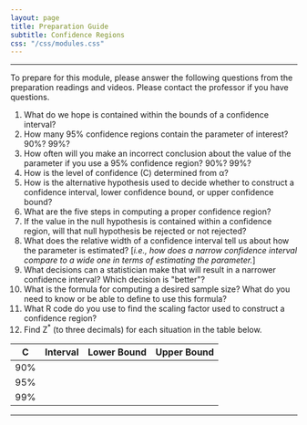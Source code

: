 ```yaml
---
layout: page
title: Preparation Guide
subtitle: Confidence Regions
css: "/css/modules.css"
---
```


----

<div class="alert alert-warning">
To prepare for this module, please answer the following questions from the preparation readings and videos. Please contact the professor if you have questions.
</div>

1. What do we hope is contained within the bounds of a confidence interval?
1. How many 95% confidence regions contain the parameter of interest? 90%? 99%?
1. How often will you make an incorrect conclusion about the value of the parameter if you use a 95% confidence region? 90%? 99%?
1. How is the level of confidence (C) determined from &alpha;?
1. How is the alternative hypothesis used to decide whether to construct a confidence interval, lower confidence bound, or upper confidence bound?
1. What are the five steps in computing a proper confidence region?
1. If the value in the null hypothesis is contained within a confidence region, will that null hypothesis be rejected or not rejected?
1. What does the relative width of a confidence interval tell us about how the parameter is estimated? [*i.e., how does a narrow confidence interval compare to a wide one in terms of estimating the parameter.*]
1. What decisions can a statistician make that will result in a narrower confidence interval? Which decision is "better"?
1. What is the formula for computing a desired sample size? What do you need to know or be able to define to use this formula?
1. What R code do you use to find the scaling factor used to construct a confidence region?
1. Find Z<sup>*</sup> (to three decimals) for each situation in the table below.

|  C  |   Interval   | Lower Bound | Upper Bound |
|:---:|:------------:|:-----------:|-------------|
| 90% |              |             |             |
| 95% |              |             |             |
| 99% |              |             |             |

----
